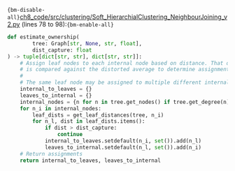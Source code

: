 `{bm-disable-all}`[ch8_code/src/clustering/Soft_HierarchialClustering_NeighbourJoining_v2.py](ch8_code/src/clustering/Soft_HierarchialClustering_NeighbourJoining_v2.py) (lines 78 to 98):`{bm-enable-all}`

```python
def estimate_ownership(
        tree: Graph[str, None, str, float],
        dist_capture: float
) -> tuple[dict[str, str], dict[str, str]]:
    # Assign leaf nodes to each internal node based on distance. That distance
    # is compared against the distorted average to determine assignment.
    #
    # The same leaf node may be assigned to multiple different internal nodes.
    internal_to_leaves = {}
    leaves_to_internal = {}
    internal_nodes = {n for n in tree.get_nodes() if tree.get_degree(n) > 1}
    for n_i in internal_nodes:
        leaf_dists = get_leaf_distances(tree, n_i)
        for n_l, dist in leaf_dists.items():
            if dist > dist_capture:
                continue
            internal_to_leaves.setdefault(n_i, set()).add(n_l)
            leaves_to_internal.setdefault(n_l, set()).add(n_i)
    # Return assignments
    return internal_to_leaves, leaves_to_internal
```